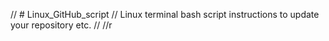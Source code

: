 // # Linux_GitHub_script
// Linux terminal bash script instructions to update your repository etc.
//
//r
